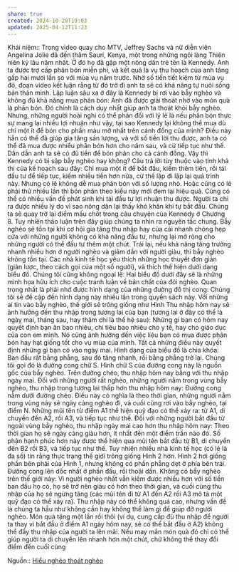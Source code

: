 ```yaml
---
share: true
created: 2024-10-20T19:03
updated: 2025-04-12T11:23
---
```

Khái niệm:: 
Trong video quay cho MTV, Jeffrey Sachs và nữ diễn viên Angelina Jolie đã đến thăm Sauri, Kenya, một trong những ngôi làng Thiên niên kỷ lâu năm nhất. Ở đó họ đã gặp một nông dân trẻ tên là Kennedy. Anh ta được trợ cấp phân bón miễn phí, và kết quả là vụ thu hoạch của anh tăng gấp hai mươi lần so với mùa vụ năm trước. Nhờ số tiền tiết kiệm từ mùa vụ đó, đoạn video kết luận rằng từ đó trở đi anh ta sẽ có khả năng tự nuôi sống bản thân mình. Lập luận sâu xa ở đây là Kennedy bị rơi vào bẫy nghèo và không đủ khả năng mua phân bón: Anh đã được giải thoát nhờ vào món quà là phân bón. Đó chính là cách duy nhất giúp anh ta thoát khỏi bẫy nghèo. Nhưng, những người hoài nghi có thể phản đối với lý lẽ là nếu phân bón thực sự mang lại nhiều lợi nhuận như vậy, tại sao Kennedy lại không thể mua dù chỉ một ít để bón cho phần màu mỡ nhất trên cánh đồng của mình? Điều này hẳn có thể đã giúp gia tăng sản lượng, và với số tiền lời thu được, anh ta có thể đã mua được nhiều phân bón hơn cho năm sau, và cứ tiếp tục như thế. Dần dần anh ta sẽ có đủ tiền để bón phân cho cả cánh đồng. Vậy thì Kennedy có bị sập bẫy nghèo hay không? Câu trả lời tùy thuộc vào tính khả thi của kế hoạch sau đây: Chỉ mua một ít để bắt đầu, kiếm thêm tiền, rồi tái đầu tư để tiếp tục, kiếm nhiều tiền hơn nữa, cứ thế lặp đi lặp lại quá trình này. Nhưng có lẽ không dễ mua phân bón với số lượng nhỏ. Hoặc cũng có lẽ phải thử nhiều lần thì bón phân theo kiểu này mới đem lại hiệu quả. Cũng có thể có nhiều vấn đề phát sinh khi tái đầu tư lợi nhuận thu được. Người ta chỉ ra được nhiều lý do vì sao nông dân lại thấy khó khăn khi tự bắt đầu. Chúng ta sẽ quay trở lại điểm mấu chốt trong câu chuyện của Kennedy ở Chương 8. Tuy nhiên thảo luận trên đây giúp chúng ta nhìn ra nguyên tắc chung. Bẫy nghèo sẽ tồn tại khi cơ hội gia tăng thu nhập hay của cải nhanh chóng hẹp cửa với những người không có khả năng đầu tư, nhưng lại mở rộng cho những người có thể đầu tư thêm một chút. Trái lại, nếu khả năng tăng trưởng nhanh nhiều hơn ở người nghèo và giảm dần với người giàu, thì bẫy nghèo không tồn tại. Các nhà kinh tế học yêu thích những học thuyết đơn giản (giản lược, theo cách gọi của một số người), và thích thể hiện dưới dạng biểu đồ. Chúng tôi cũng không ngoại lệ: Hai biểu đồ dưới đây sẽ là những minh họa hữu ích cho cuộc tranh luận về bản chất của đói nghèo. Quan trọng nhất là phải nhớ được hình dạng của những đường đồ thị cong: Chúng tôi sẽ đề cập đến hình dạng này nhiều lần trong quyển sách này. Với những ai tin vào bẫy nghèo, thế giới sẽ trông giống như Hình Thu nhập hôm nay sẽ ảnh hưởng đến thu nhập trong tương lai của bạn (tương lai ở đây có thể là ngày mai, tháng sau, hay thậm chí là thế hệ sau): Những gì bạn có hôm nay quyết định bạn ăn bao nhiêu, chi tiêu bao nhiêu cho y tế, hay cho giáo dục của con em mình. Nó cũng ảnh hưởng đến việc liệu bạn có mua được phân bón hay hạt giống tốt cho vụ mùa của mình. Tất cả những điều này quyết định những gì bạn có vào ngày mai. Hình dạng của biểu đồ là chìa khóa: Ban đầu rất bằng phẳng, sau đó tăng nhanh, rồi bằng phẳng trở lại. Chúng tôi gọi đó là đường cong chữ S. Hình chữ S của đường cong này là nguồn gốc của bẫy nghèo. Trên đường chéo, thu nhập hôm nay bằng với thu nhập ngày mai. Đối với những người rất nghèo, những người nằm trong vùng bẫy nghèo, thu nhập trong tương lai thấp hơn thu nhập hôm nay: Đường cong nằm dưới đường chéo. Điều này có nghĩa là theo thời gian, những người nằm trong vùng này sẽ ngày càng nghèo đi, và cuối cũng rơi vào bẫy nghèo, tại điểm N. Những mũi tên từ điểm A1 thể hiện quỹ đạo có thể xảy ra: từ A1, di chuyển đến A2, rồi A3, và tiếp tục như thế. Đối với những người bắt đầu từ ngoài vùng bẫy nghèo, thu nhập ngày mai cao hơn thu nhập hôm nay: Theo thời gian họ sẽ ngày càng giàu hơn, ít nhất đến một điểm trần nào đó. Số phận hạnh phúc hơn này được thể hiện qua mũi tên bắt đầu từ B1, di chuyển đến B2 rồi B3, và tiếp tục như thế. Tuy nhiên nhiều nhà kinh tế học (có lẽ là đa số) tin rằng thực trạng thế giới trông giống Hình 2 hơn. Hình 2 hơi giống phần bên phải của Hình 1, nhưng không có phần phẳng dẹt ở phía bên trái. Đường cong lên dốc nhất ở phần đầu, rồi thoải dần. Không có bẫy nghèo trên thế giới này: Vì người nghèo nhất vẫn kiếm được nhiều hơn với số tiền ban đầu họ có, họ sẽ trở nên giàu có hơn theo thời gian, và cuối cùng thu nhập của họ sẽ ngừng tăng (các mũi tên đi từ A1 đến A2 rồi A3 mô tả một quỹ đạo có thể xảy ra). Thu nhập này có thể không quá cao, nhưng vấn đề là chúng ta hầu như không cần hay không thể làm gì để giúp đỡ người nghèo. Món quà tặng một lần rồi thôi (ví dụ, cung cấp đủ thu nhập để người ta thay vì bắt đầu ở điểm A1 ngày hôm nay, sẽ có thể bắt đầu ở A2) không thể đẩy thu nhập của người ta lên mãi. Nếu may mắn món quà đó chỉ có thể giúp người ta di chuyển lên nhanh hơn một chút, chứ không thể thay đổi điểm đến cuối cùng

Nguồn:: [Hiểu nghèo thoát nghèo](../../../%CE%9E%20Ngu%E1%BB%93n/Hi%E1%BB%83u%20ngh%C3%A8o%20tho%C3%A1t%20ngh%C3%A8o.md)